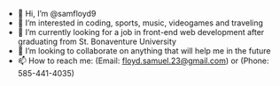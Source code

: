 - 👋 Hi, I’m @samfloyd9
- 👀 I’m interested in coding, sports, music, videogames and traveling
- 🌱 I’m currently looking for a job in front-end web development after graduating from St. Bonaventure University
- 💞️ I’m looking to collaborate on anything that will help me in the future
- 📫 How to reach me: (Email: floyd.samuel.23@gmail.com) or (Phone: 585-441-4035)
